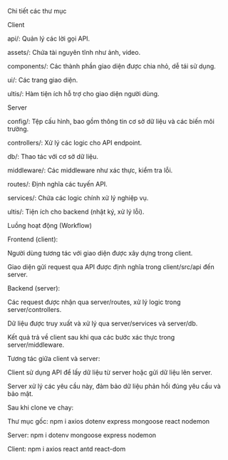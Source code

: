 Chi tiết các thư mục

Client

api/: Quản lý các lời gọi API.

assets/: Chứa tài nguyên tĩnh như ảnh, video.

components/: Các thành phần giao diện được chia nhỏ, dễ tái sử dụng.

ui/: Các trang giao diện.

ultis/: Hàm tiện ích hỗ trợ cho giao diện người dùng.

Server

config/: Tệp cấu hình, bao gồm thông tin cơ sở dữ liệu và các biến môi trường.

controllers/: Xử lý các logic cho API endpoint.

db/: Thao tác với cơ sở dữ liệu.

middleware/: Các middleware như xác thực, kiểm tra lỗi.

routes/: Định nghĩa các tuyến API.

services/: Chứa các logic chính xử lý nghiệp vụ.

ultis/: Tiện ích cho backend (nhật ký, xử lý lỗi).

Luồng hoạt động (Workflow)

Frontend (client):

Người dùng tương tác với giao diện được xây dựng trong client.

Giao diện gửi request qua API được định nghĩa trong client/src/api đến server.

Backend (server):

Các request được nhận qua server/routes, xử lý logic trong server/controllers.

Dữ liệu được truy xuất và xử lý qua server/services và server/db.

Kết quả trả về client sau khi qua các bước xác thực trong server/middleware.

Tương tác giữa client và server:

Client sử dụng API để lấy dữ liệu từ server hoặc gửi dữ liệu lên server.

Server xử lý các yêu cầu này, đảm bảo dữ liệu phản hồi đúng yêu cầu và bảo mật.

Sau khi clone ve chay:

Thư mục gốc: npm i axios dotenv express mongoose react nodemon

Server: npm i dotenv mongoose express nodemon

Client: npm i axios react antd react-dom
